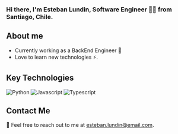 ### Hi there, I'm Esteban Lundin, Software Engineer 👨‍💻 from Santiago, Chile.

## About me

- Currently working as a BackEnd Engineer 🤖
- Love to learn new technologies ⚡️.

## Key Technologies

![Python](https://img.shields.io/badge/Python-3776AB?style=for-the-badge&labelColor=black&logo=python)
![Javascript](https://img.shields.io/badge/Javascript-F0DB4F?style=for-the-badge&labelColor=black&logo=javascript&logoColor=F0DB4F)
![Typescript](https://img.shields.io/badge/Typescript-007acc?style=for-the-badge&labelColor=black&logo=typescript&logoColor=007acc)


## Contact Me

📧 Feel free to reach out to me at [esteban.lundin@email.com](mailto:esteban.lundin@email.com).

<!--
**elunding/elunding** is a ✨ _special_ ✨ repository because its `README.md` (this file) appears on your GitHub profile.

Here are some ideas to get you started:

- 🔭 I’m currently working on ...
- 🌱 I’m currently learning ...
- 👯 I’m looking to collaborate on ...
- 🤔 I’m looking for help with ...
- 💬 Ask me about ...
- 📫 How to reach me: ...
- 😄 Pronouns: ...
- ⚡ Fun fact: ...
-->
